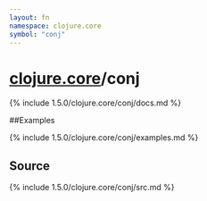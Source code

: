 ```yaml
---
layout: fn
namespace: clojure.core
symbol: "conj"
---
```


# [clojure.core](../)/conj

{% include 1.5.0/clojure.core/conj/docs.md %}

##Examples

{% include 1.5.0/clojure.core/conj/examples.md %}
## Source
{% include 1.5.0/clojure.core/conj/src.md %}

